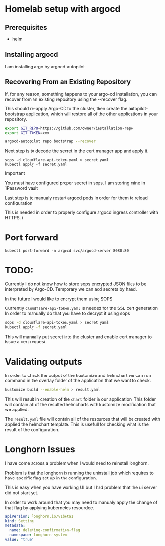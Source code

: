 # Homelab setup with argocd

## Prerequisites

- helm

## Installing argocd

I am installing argo by argocd-autopilot


## Recovering From an Existing Repository
If, for any reason, something happens to your argo-cd installation, you can recover from an existing repository using the --recover flag.

This should re-apply Argo-CD to the cluster, then create the autopilot-bootstrap application, which will restore all of the other applications in your repository.

```bash
export GIT_REPO=https://github.com/owner/installation-repo
export GIT_TOKEN=xxx

argocd-autopilot repo bootstrap --recover
```
Next step is to decode the secret in the cert manager app and apply it. 
```
sops -d cloudflare-api-token.yaml > secret.yaml
kubectl apply -f secret.yaml
```
> [!IMPORTANT]
> You must have configured proper secret in sops. I am storing mine in 1Password vault

Last step is to manualy restart argocd pods in order for them to reload configuration. 

This is needed in order to properly configure argocd ingress controller with HTTPS. 
                                                                         i
# Port forward
```
kubectl port-forward -n argocd svc/argocd-server 8080:80
```

# TODO: 

Currently I do not know how to store sops encrypted JSON files to be interpreted by Argo-CD. Temporary we can add secrets by hand. 

In the future I would like to encrypt them using SOPS

Currently `cloudflare-api-token.yaml` is needed for the SSL cert generation
In order to manually do that you have to decrypt it using sops 

```bash
sops -d cloudflare-api-token.yaml > secret.yaml
kubectl apply -f secret.yaml
```

This will manually put secret into the cluster and enable cert manager to issue a cert request. 

# Validating outputs

In order to check the output of the kustomize and helmchart we can run command in the overlay folder of the application that we want to check. 
```bash
kustomize build --enable-helm > result.yaml
```
This will result in creation of the `chart` folder in our application. 
This folder will contain all of the resulted helmcharts with kustomize modification that we applied.

The `result.yaml` file will contain all of the resources that will be created with applied the helmchart template. This is usefull for checking what is the result of the configuration. 

# Longhorn Issues

I have come across a problem when I would need to reinstall longhorn. 

Problem is that the longhorn is running the uninstall job which requires to have specific flag set up in the configuration. 

This is easy when you have working UI but I had problem that the ui server did not start yet. 

In order to work around that you may need to manualy apply the change of that flag by applying kubernetes resourdce. 

```yaml 
apiVersion: longhorn.io/v1beta1
kind: Setting
metadata:
  name: deleting-confirmation-flag
  namespace: longhorn-system
value: "true"
```
